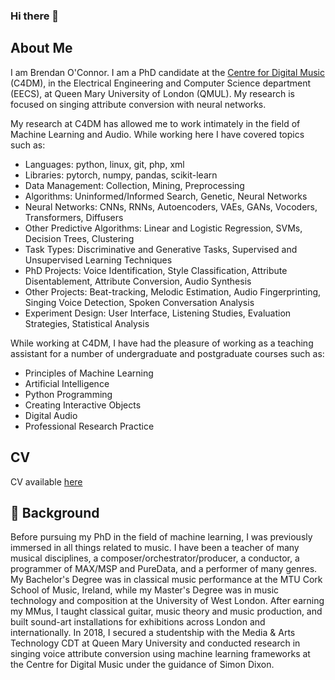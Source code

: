 ### Hi there 👋

<!--
**Trebolium/trebolium** is a ✨ _special_ ✨ repository because its `README.md` (this file) appears on your GitHub profile.


Here are some ideas to get you started:

- 🔭 I’m currently working on ...
- 🌱 I’m currently learning ...
- 👯 I’m looking to collaborate on ...
- 🤔 I’m looking for help with ...
- 💬 Ask me about ...
- 📫 How to reach me: ...
- 😄 Pronouns: ...
- ⚡ Fun fact: ...
-->
## About Me

I am Brendan O'Connor. I am a PhD candidate at the [Centre for Digital Music](http://c4dm.eecs.qmul.ac.uk/) (C4DM), in the Electrical Engineering and Computer Science department (EECS), at Queen Mary University of London (QMUL). My research is focused on singing attribute conversion with neural networks.

My research at C4DM has allowed me to work intimately in the field of Machine Learning and Audio. While working here I have covered topics such as:

- Languages: python, linux, git, php, xml
- Libraries: pytorch, numpy, pandas, scikit-learn
- Data Management: Collection, Mining, Preprocessing
- Algorithms: Uninformed/Informed Search, Genetic, Neural Networks
- Neural Networks: CNNs, RNNs, Autoencoders, VAEs, GANs, Vocoders, Transformers, Diffusers
- Other Predictive Algorithms: Linear and Logistic Regression, SVMs, Decision Trees, Clustering
- Task Types: Discriminative and Generative Tasks, Supervised and Unsupervised Learning Techniques
- PhD Projects: Voice Identification, Style Classification, Attribute Disentablement, Attribute Conversion, Audio Synthesis
- Other Projects: Beat-tracking, Melodic Estimation, Audio Fingerprinting, Singing Voice Detection, Spoken Conversation Analysis
- Experiment Design: User Interface, Listening Studies, Evaluation Strategies, Statistical Analysis

While working at C4DM, I have had the pleasure of working as a teaching assistant for a number of undergraduate and postgraduate courses such as:

- Principles of Machine Learning
- Artificial Intelligence
- Python Programming
- Creating Interactive Objects
- Digital Audio
- Professional Research Practice

## CV

CV available [here](https://github.com/Trebolium/trebolium.github.io/blob/master/CV.pdf)

## :guitar: Background

Before pursuing my PhD in the field of machine learning, I was previously immersed in all things related to music. I have been a teacher of many musical disciplines, a composer/orchestrator/producer, a conductor, a programmer of MAX/MSP and PureData, and a performer of many genres. My Bachelor's Degree was in classical music performance at the MTU Cork School of Music, Ireland, while my Master's Degree was in music technology and composition at the University of West London. After earning my MMus, I taught classical guitar, music theory and music production, and built sound-art installations for exhibitions across London and internationally. In 2018, I secured a studentship with the Media & Arts Technology CDT at Queen Mary University and conducted research in singing voice attribute conversion using machine learning frameworks at the Centre for Digital Music under the guidance of Simon Dixon.

